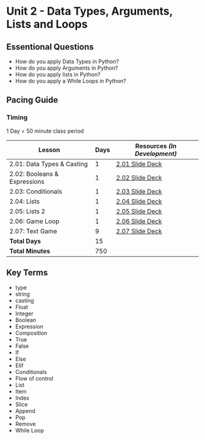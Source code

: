 # Unit 2 - Data Types, Arguments, Lists and Loops

## Essentional Questions

* How do you apply Data Types in Python?
* How do you apply Arguments in Python?
* How do you apply lists in Python?
* How do you apply a While Loops in Python?

## Pacing Guide

### Timing

1 Day = 50 minute class period

| Lesson | Days | Resources _(In Development)_ |
| ------ | -------------- | ---------|
| 2.01: Data Types & Casting | 1 | [2.01 Slide Deck] |
| 2.02: Booleans & Expressions | 1 | [2.02 Slide Deck] |
| 2.03: Conditionals | 1 | [2.03 Slide Deck] |
| 2.04: Lists | 1 | [2.04 Slide Deck] |
| 2.05: Lists 2 | 1 | [2.05 Slide Deck] |
| 2.06: Game Loop | 1 | [2.06 Slide Deck] |
| 2.07: Text Game | 9 | [2.07 Slide Deck] |
| **Total Days** | 15  | |
| **Total Minutes** | 750 | |

## Key Terms

* type
* string
* casting
* Float
* Integer
* Boolean
* Expression
* Composition
* True
* False
* If
* Else
* Elif
* Conditionals
* Flow of control
* List
* Item
* Index
* Slice
* Append
* Pop
* Remove
* While Loop

[2.01 Slide Deck]: https://github.com/TEALSK12/2nd-semester-introduction-to-computer-science/raw/master/units/2_unit/slidedecks/Intro%20Python%202.01%20TEALS.pptx
[2.02 Slide Deck]: https://github.com/TEALSK12/2nd-semester-introduction-to-computer-science/raw/master/units/2_unit/slidedecks/Intro%20Python%202.02%20TEALS.pptx
[2.03 Slide Deck]: https://github.com/TEALSK12/2nd-semester-introduction-to-computer-science/raw/master/units/2_unit/slidedecks/Intro%20Python%202.03%20TEALS.pptx
[2.04 Slide Deck]: https://github.com/TEALSK12/2nd-semester-introduction-to-computer-science/raw/master/units/2_unit/slidedecks/Intro%20Python%202.04%20TEALS.pptx
[2.05 Slide Deck]: https://github.com/TEALSK12/2nd-semester-introduction-to-computer-science/raw/master/units/2_unit/slidedecks/Intro%20Python%202.05%20TEALS.pptx
[2.06 Slide Deck]: https://github.com/TEALSK12/2nd-semester-introduction-to-computer-science/raw/master/units/2_unit/slidedecks/Intro%20Python%202.06%20TEALS.pptx
[2.07 Slide Deck]: https://github.com/TEALSK12/2nd-semester-introduction-to-computer-science/raw/master/units/2_unit/slidedecks/Intro%20Python%202.07%20TEALS.pptx
